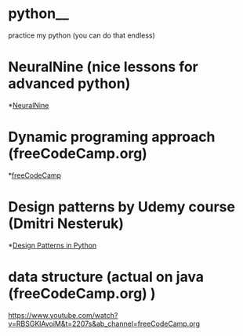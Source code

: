 # python__
practice my python (you can do that endless)

# NeuralNine (nice lessons for advanced python)
*[NeuralNine](https://www.youtube.com/watch?v=2S7Xxz9PhaU&list=PL7yh-TELLS1F3KytMVZRFO-xIo_S2_Jg1&ab_channel=NeuralNine)

# Dynamic programing approach (freeCodeCamp.org)
*[freeCodeCamp](https://www.youtube.com/watch?v=oBt53YbR9Kk&list=WL&index=2&t=1407s&ab_channel=freeCodeCamp.org)

# Design patterns by Udemy course (Dmitri Nesteruk)
*[Design Patterns in Python](https://www.udemy.com/course/design-patterns-python/) 

# data structure (actual on java  (freeCodeCamp.org) )
https://www.youtube.com/watch?v=RBSGKlAvoiM&t=2207s&ab_channel=freeCodeCamp.org



